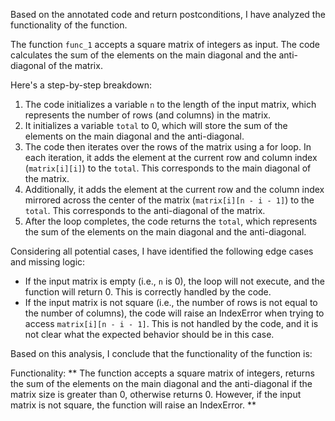 Based on the annotated code and return postconditions, I have analyzed the functionality of the function.

The function `func_1` accepts a square matrix of integers as input. The code calculates the sum of the elements on the main diagonal and the anti-diagonal of the matrix.

Here's a step-by-step breakdown:

1. The code initializes a variable `n` to the length of the input matrix, which represents the number of rows (and columns) in the matrix.
2. It initializes a variable `total` to 0, which will store the sum of the elements on the main diagonal and the anti-diagonal.
3. The code then iterates over the rows of the matrix using a for loop. In each iteration, it adds the element at the current row and column index (`matrix[i][i]`) to the `total`. This corresponds to the main diagonal of the matrix.
4. Additionally, it adds the element at the current row and the column index mirrored across the center of the matrix (`matrix[i][n - i - 1]`) to the `total`. This corresponds to the anti-diagonal of the matrix.
5. After the loop completes, the code returns the `total`, which represents the sum of the elements on the main diagonal and the anti-diagonal.

Considering all potential cases, I have identified the following edge cases and missing logic:

* If the input matrix is empty (i.e., `n` is 0), the loop will not execute, and the function will return 0. This is correctly handled by the code.
* If the input matrix is not square (i.e., the number of rows is not equal to the number of columns), the code will raise an IndexError when trying to access `matrix[i][n - i - 1]`. This is not handled by the code, and it is not clear what the expected behavior should be in this case.

Based on this analysis, I conclude that the functionality of the function is:

Functionality: ** The function accepts a square matrix of integers, returns the sum of the elements on the main diagonal and the anti-diagonal if the matrix size is greater than 0, otherwise returns 0. However, if the input matrix is not square, the function will raise an IndexError. **